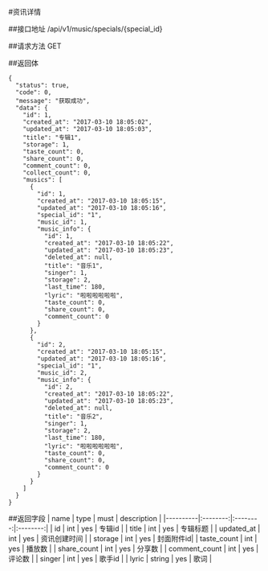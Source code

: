 #资讯详情

##接口地址
/api/v1/music/specials/{special_id}

##请求方法
GET


##返回体
```json5
{
  "status": true,
  "code": 0,
  "message": "获取成功",
  "data": {
    "id": 1,
    "created_at": "2017-03-10 18:05:02",
    "updated_at": "2017-03-10 18:05:03",
    "title": "专辑1",
    "storage": 1,
    "taste_count": 0,
    "share_count": 0,
    "comment_count": 0,
    "collect_count": 0,
    "musics": [
      {
        "id": 1,
        "created_at": "2017-03-10 18:05:15",
        "updated_at": "2017-03-10 18:05:16",
        "special_id": "1",
        "music_id": 1,
        "music_info": {
          "id": 1,
          "created_at": "2017-03-10 18:05:22",
          "updated_at": "2017-03-10 18:05:23",
          "deleted_at": null,
          "title": "音乐1",
          "singer": 1,
          "storage": 2,
          "last_time": 180,
          "lyric": "啦啦啦啦啦啦",
          "taste_count": 0,
          "share_count": 0,
          "comment_count": 0
        }
      },
      {
        "id": 2,
        "created_at": "2017-03-10 18:05:15",
        "updated_at": "2017-03-10 18:05:16",
        "special_id": "1",
        "music_id": 2,
        "music_info": {
          "id": 2,
          "created_at": "2017-03-10 18:05:22",
          "updated_at": "2017-03-10 18:05:23",
          "deleted_at": null,
          "title": "音乐2",
          "singer": 1,
          "storage": 2,
          "last_time": 180,
          "lyric": "啦啦啦啦啦啦",
          "taste_count": 0,
          "share_count": 0,
          "comment_count": 0
        }
      }
    ]
  }
}
```
##返回字段
| name     | type     | must     | description |
|----------|:--------:|:--------:|:--------:|
| id       | int      | yes      | 专辑id  |
| title    | int      | yes      | 专辑标题 |
| updated_at | int    | yes      | 资讯创建时间 |
| storage  | int      | yes      | 封面附件id|
| taste_count | int   | yes      | 播放数 |
| share_count | int   | yes      | 分享数 | 
| comment_count | int | yes      | 评论数 |
| singer   | int      | yes      | 歌手id |
| lyric    | string   | yes      | 歌词   |     
